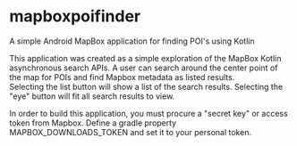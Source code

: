 # mapboxpoifinder
A simple Android MapBox application for finding POI's using Kotlin

This application was created as a simple exploration of the MapBox Kotlin asynchronous search APIs.  A user can search around the center point of the map for POIs and find Mapbox metadata as listed results.  
Selecting the list button will show a list of the search results.  Selecting the "eye" button will fit all search results to view.

In order to build this application, you must procure a "secret key" or access token from Mapbox.  Define a gradle property MAPBOX_DOWNLOADS_TOKEN and set it to your personal token.

